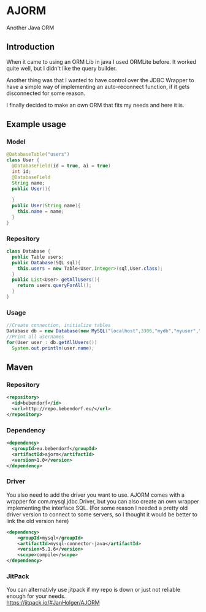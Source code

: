 # AJORM
Another Java ORM

## Introduction
When it came to using an ORM Lib in java I used ORMLite before. It worked quite well, but I didn't like the query builder.

Another thing was that I wanted to have control over the JDBC Wrapper to have a simple way of implementing an auto-reconnect function, if it gets disconnected for some reason. 

I finally decided to make an own ORM that fits my needs and here it is.

## Example usage

### Model
```java
@DatabaseTable("users")
class User {
  @DatabaseField(id = true, ai = true)
  int id;
  @DatabaseField
  String name;
  public User(){
    
  }
  public User(String name){
    this.name = name;
  }
}
```
### Repository
```java
class Database {
  public Table users;
  public Database(SQL sql){
    this.users = new Table<User,Integer>(sql,User.class);
  }
  public List<User> getAllUsers(){
    return users.queryForAll();
  }
}
```
### Usage
```java
//Create connection, initialize tables
Database db = new Database(new MySQL("localhost",3306,"mydb","myuser","changeme1234"));
//Print all usernames
for(User user : db.getAllUsers())
  System.out.println(user.name);
```

## Maven

### Repository
```xml
<repository>
  <id>bebendorf</id>
  <url>http://repo.bebendorf.eu/</url>
</repository>
```
### Dependency
```xml
<dependency>
  <groupId>eu.bebendorf</groupId>
  <artifactId>ajorm</artifactId>
  <version>1.0</version>
</dependency>
```
### Driver
You also need to add the driver you want to use. AJORM comes with a wrapper for com.mysql.jdbc.Driver, but you can also create an own wrapper implementing the interface SQL. (For some reason I needed a pretty old driver version to connect to some servers, so I thought it would be better to link the old version here)
```xml
<dependency>
    <groupId>mysql</groupId>
    <artifactId>mysql-connector-java</artifactId>
    <version>5.1.6</version>
    <scope>compile</scope>
</dependency>
```

### JitPack
You can alternativly use jitpack if my repo is down or just not reliable enough for your needs.  
https://jitpack.io/#JanHolger/AJORM

